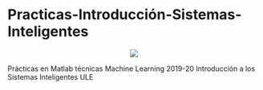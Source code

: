 # Practicas-Introducción-Sistemas-Inteligentes

<p align="center">
  <img width="auto" height="auto" src="https://upload.wikimedia.org/wikipedia/commons/thumb/2/21/Matlab_Logo.png/534px-Matlab_Logo.png">
</p>


Prácticas en Matlab técnicas Machine Learning 2019-20 Introducción a los Sistemas Inteligentes ULE
